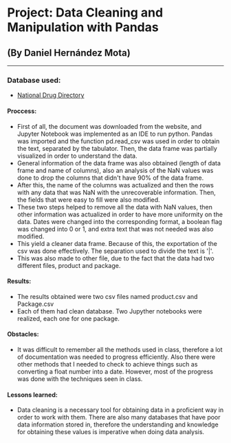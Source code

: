 # Project: Data Cleaning and Manipulation with Pandas
## (By Daniel Hernández Mota)
---
### Database used:
 * [National Drug Directory](https://www.fda.gov/drugs/drug-approvals-and-databases/national-drug-code-directory)

#### Proccess:
- First of all, the document was downloaded from the website, and Jupyter Notebook was implemented as an IDE to run python. Pandas was imported and the function pd.read_csv was used in order to obtain the text, separated by the tabulator. Then, the data frame was partially visualized in order to understand the data.
- General information of the data frame was also obtained (length of data frame and name of columns), also an analysis of the NaN values was done to drop the columns that didn't have 90% of the data frame.
- After this, the name of the columns was actualized and then the rows with any data that was NaN with the unrecoverable information. Then, the fields that were easy to fill were also modified.
- These two steps helped to remove all the data with NaN values, then other information was actualized in order to have more uniformity on the data. Dates were changed into the corresponding format, a boolean flag was changed into 0 or 1, and extra text that was not needed was also modified.
- This yield a cleaner data frame. Because of this, the exportation of the csv was done effectively. The separation used to divide the text is '|'.
- This was also made to other file, due to the fact that the data had two different files, product and package. 


#### Results:
- The results obtained were two csv files named product.csv and Package.csv
- Each of them had clean database. Two Jupyther notebooks were realized, each one for one package.


#### Obstacles:
- It was difficult to remember all the methods used in class, therefore a lot of documentation was needed to progress efficiently. Also there were other methods that I needed to check to achieve things such as converting a float number into a date. However, most of the progress was done with the techniques seen in class.

#### Lessons learned: 
- Data cleaning is a necessary tool for obtaining data in a proficient way in order to work with them. There are also many databases that have poor data information stored in, therefore the understanding and knowledge for obtaining these values is imperative when doing data analysis.

